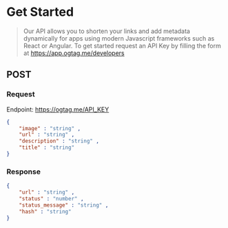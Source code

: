 # Get Started

> Our API allows you to shorten your links and add metadata dynamically for apps using modern Javascript frameworks such as React or Angular. To get started request an API Key by filling the form at https://app.ogtag.me/developers

## POST 

### Request

Endpoint: https://ogtag.me/API_KEY



```json
{
    "image" : "string" , 
    "url" : "string" ,
    "description" : "string" ,
    "title" : "string"
}
```

### Response 

```json
{
    "url" : "string" ,
    "status" : "number" ,
    "status_message" : "string" ,
    "hash" : "string"
}
```
